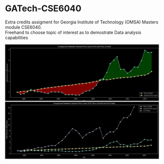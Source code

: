 # GATech-CSE6040

Extra credits assigment for Georgia Institute of Technology (OMSA) Masters module CSE6040.<br>
Freehand to choose topic of interest as to demostrate Data analysis capabilities

![Screenshot](Picture1.png)
![Screenshot](Picture2.png)
